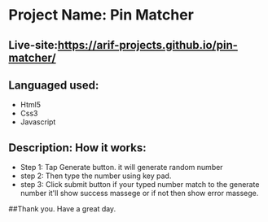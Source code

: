# Project Name: Pin Matcher
## Live-site:https://arif-projects.github.io/pin-matcher/

## Languaged used: 
* Html5
* Css3
* Javascript

## Description: How it works:
* Step 1: Tap Generate button. it will generate random number
* step 2: Then type the number using key pad.
* step 3: Click submit button
if your typed number match to the generate number it'll show success massege or if not then show error massege.

##Thank you. Have a great day.

